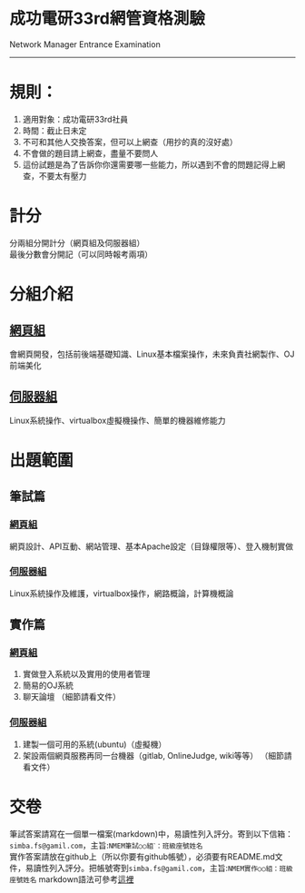 # 成功電研33rd網管資格測驗 #
Network Manager Entrance Examination

---

# 規則： #
1. 適用對象：成功電研33rd社員
2. 時間：截止日未定
3. 不可和其他人交換答案，但可以上網查（用抄的真的沒好處）
4. 不會做的題目請上網查，盡量不要問人
5. 這份試題是為了告訴你你還需要哪一些能力，所以遇到不會的問題記得上網查，不要太有壓力

# 計分 #
分兩組分開計分（網頁組及伺服器組）  
最後分數會分開記（可以同時報考兩項）

# 分組介紹 #
## [網頁組](./web/README.md) ##
會網頁開發，包括前後端基礎知識、Linux基本檔案操作，未來負責社網製作、OJ前端美化

## [伺服器組](./server/README.md) ##
Linux系統操作、virtualbox虛擬機操作、簡單的機器維修能力

# 出題範圍 #
## 筆試篇 ##
### [網頁組](./web/written.md) ###
網頁設計、API互動、網站管理、基本Apache設定（目錄權限等）、登入機制實做

### [伺服器組](./server/written.md) ###
Linux系統操作及維護，virtualbox操作，網路概論，計算機概論

## 實作篇 ##
### [網頁組](./web/practice.md) ###
1. 實做登入系統以及實用的使用者管理
2. 簡易的OJ系統
3. 聊天論壇
（細節請看文件）  

### [伺服器組](./server/practice.md) ###
1. 建製一個可用的系統(ubuntu)（虛擬機）
2. 架設兩個網頁服務再同一台機器（gitlab, OnlineJudge, wiki等等）
（細節請看文件）  

# 交卷 #
筆試答案請寫在一個單一檔案(markdown)中，易讀性列入評分。寄到以下信箱：`simba.fs@gamil.com`，主旨:`NMEM筆試○○組ˋ：班級座號姓名`  
實作答案請放在github上（所以你要有github帳號），必須要有README.md文件，易讀性列入評分。把帳號寄到`simba.fs@gamil.com`，主旨:`NMEM實作○○組：班級座號姓名`
markdown語法可參考[這裡](https://markdown.tw)
